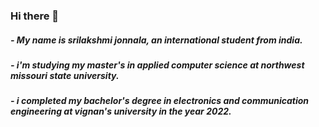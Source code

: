 ### Hi there 👋
##### - My name is srilakshmi jonnala, an international student from india.
##### - i'm studying my master's in applied computer science at northwest missouri state university.
##### - i completed my bachelor's degree in electronics and communication engineering at vignan's university in the year 2022.

<!--
**srilakshmijonnala/srilakshmijonnala** is a ✨ _special_ ✨ repository because its `README.md` (this file) appears on your GitHub profile.

Here are some ideas to get you started:

- 🔭 I’m currently working on ...
- 🌱 I’m currently learning ...
- 👯 I’m looking to collaborate on ...
- 🤔 I’m looking for help with ...
- 💬 Ask me about ...
- 📫 How to reach me: ...
- 😄 Pronouns: ...
- ⚡ Fun fact: ...
-->
